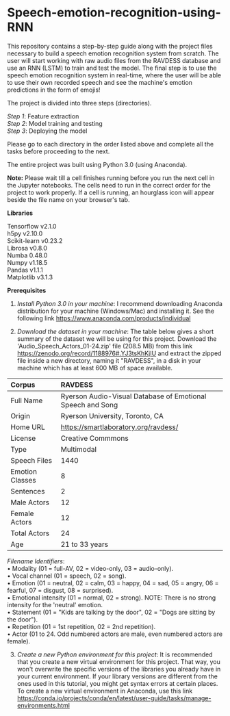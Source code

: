 # Speech-emotion-recognition-using-RNN

This repository contains a step-by-step guide along with the project files necessary to build a speech emotion recognition system from scratch. The user will start working with raw audio files from the RAVDESS database and use an RNN (LSTM) to train and test the model. The final step is to use the speech emotion recognition system in real-time, where the user will be able to use their own recorded speech and see the machine's emotion predictions in the form of emojis!

The project is divided into three steps (directories).

*Step 1*: Feature extraction\
*Step 2*: Model training and testing\
*Step 3*: Deploying the model

Please go to each directory in the order listed above and complete all the tasks before proceeding to the next.

The entire project was built using Python 3.0 (using Anaconda).

**Note:** Please wait till a cell finishes running before you run the next cell in the Jupyter notebooks. The cells need to run in the correct order for the project to work properly. If a cell is running, an hourglass icon will appear beside the file name on your browser's tab.

**Libraries**

Tensorflow v2.1.0\
h5py v2.10.0\
Scikit-learn v0.23.2\
Librosa v0.8.0\
Numba 0.48.0\
Numpy v1.18.5\
Pandas v1.1.1\
Matplotlib v3.1.3

**Prerequisites**

1. *Install Python 3.0 in your machine*: I recommend downloading Anaconda distribution for your machine (Windows/Mac) and installing it. See the following link https://www.anaconda.com/products/individual

2. *Download the dataset in your machine*: The table below gives a short summary of the dataset we will be using for this project. Download the 'Audio_Speech_Actors_01-24.zip' file (208.5 MB) from this link https://zenodo.org/record/1188976#.YJ3tsKhKjIU and extract the zipped file inside a new directory, naming it "RAVDESS", in a disk in your machine which has at least 600 MB of space available.

| Corpus |  RAVDESS |
| :--- | :--- |
| Full Name | Ryerson Audio-Visual Database of Emotional Speech and Song |
| Origin | Ryerson University, Toronto, CA |
| Home URL | https://smartlaboratory.org/ravdess/ |
| License | Creative Commmons |
| Type | Multimodal |
| Speech Files | 1440 |
| Emotion Classes | 8 |
| Sentences | 2 |
| Male Actors | 12 |
| Female Actors | 12 |
| Total Actors | 24 |
| Age | 21 to 33 years |

*Filename Identifiers*:\
•	Modality (01 = full-AV, 02 = video-only, 03 = audio-only).\
•	Vocal channel (01 = speech, 02 = song).\
•	Emotion (01 = neutral, 02 = calm, 03 = happy, 04 = sad, 05 = angry, 06 = fearful, 07 = disgust, 08 = surprised).\
•	Emotional intensity (01 = normal, 02 = strong). NOTE: There is no strong intensity for the 'neutral' emotion.\
•	Statement (01 = "Kids are talking by the door", 02 = "Dogs are sitting by the door").\
•	Repetition (01 = 1st repetition, 02 = 2nd repetition).\
•	Actor (01 to 24. Odd numbered actors are male, even numbered actors are female).

3. *Create a new Python environment for this project*: It is recommended that you create a new virtual environment for this project. That way, you won't overwrite the specific versions of the libraries you already have in your current environment. If your library versions are different from the ones used in this tutorial, you might get syntax errors at certain places. To create a new virtual environment in Anaconda, use this link https://conda.io/projects/conda/en/latest/user-guide/tasks/manage-environments.html
